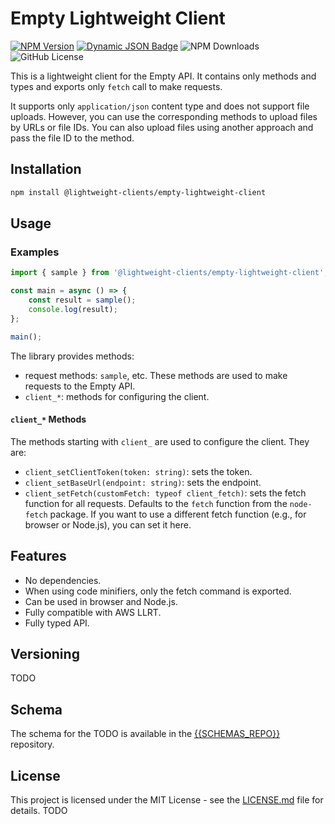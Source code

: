 # Empty Lightweight Client

[![NPM Version](https://img.shields.io/npm/v/empty-lightweight-client)](https://www.npmjs.com/package/@lightweight-clients/empty-lightweight-client)
[![Dynamic JSON Badge](https://img.shields.io/badge/dynamic/json?url=https%3A%2F%2Fapi.github.com%2Frepos%2Flightweight-clients%2Fempty-lightweight-client%2Factions%2Fworkflows%2Fcreate-new-version-when-it-is-released.yml%2Fruns%3Fstatus%3Dcompleted%26per_page%3D1&query=%24.workflow_runs%5B0%5D.run_started_at&style=flat&label=Last%20API%20version%20check)](https://github.com/lightweight-clients/empty-lightweight-client/actions/workflows/create-new-version-when-it-is-released.yml)
![NPM Downloads](https://img.shields.io/npm/dm/@lightweight-clients/empty-lightweight-client)
![GitHub License](https://img.shields.io/github/license/lightweight-clients/empty-lightweight-client)

This is a lightweight client for the Empty API. It contains only methods and types
and exports only `fetch` call to make requests.

It supports only `application/json` content type and does not support file uploads.
However, you can use the corresponding methods to upload files by URLs or file IDs.
You can also upload files using another approach and pass the file ID to the method.

## Installation

```bash
npm install @lightweight-clients/empty-lightweight-client
```

## Usage

### Examples

```typescript
import { sample } from '@lightweight-clients/empty-lightweight-client';

const main = async () => {
    const result = sample();
    console.log(result);
};

main();
```

The library provides methods:

- request methods: `sample`, etc. These methods are used to make requests to the Empty API.
- `client_*`: methods for configuring the client.

#### `client_*` Methods

The methods starting with `client_` are used to configure the client. They are:

- `client_setClientToken(token: string)`: sets the token.
- `client_setBaseUrl(endpoint: string)`: sets the endpoint.  
- `client_setFetch(customFetch: typeof client_fetch)`: sets the fetch function for all requests.
  Defaults to the `fetch` function from the `node-fetch` package.
  If you want to use a different fetch function (e.g., for browser or Node.js), you can set it here.

## Features

- No dependencies.
- When using code minifiers, only the fetch command is exported.
- Can be used in browser and Node.js.
- Fully compatible with AWS LLRT.
- Fully typed API.

## Versioning

TODO

## Schema

The schema for the TODO is available in the
[{{SCHEMAS_REPO}}](https://github.com/{{SCHEMAS_REPO}}) repository.

## License

This project is licensed under the MIT License - see the [LICENSE.md](LICENSE.md) file for details.
TODO

